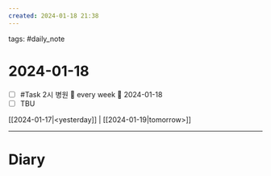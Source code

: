 ```yaml
---  
created: 2024-01-18 21:38  
---
```

tags: #daily_note

# 2024-01-18 
- [ ] #Task 2시 병원 🔁 every week 📅 2024-01-18
- [ ] TBU

[[2024-01-17|<yesterday]] | [[2024-01-19|tomorrow>]]

---
# Diary

